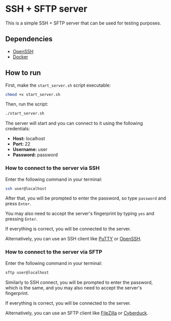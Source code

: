# SSH + SFTP server

This is a simple SSH + SFTP server that can be used for testing purposes.

## Dependencies

- [OpenSSH](https://www.openssh.com/)
- [Docker](https://www.docker.com/)

## How to run

First, make the `start_server.sh` script executable:

```bash
chmod +x start_server.sh
```

Then, run the script:

```bash
./start_server.sh
```

The server will start and you can connect to it using the following credentials:

- **Host:** localhost
- **Port:** 22
- **Username:** user
- **Password:** password

### How to connect to the server via SSH

Enter the following command in your terminal:

```bash
ssh user@localhost
```

After that, you will be prompted to enter the password, so type `password` and press `Enter`.

You may also need to accept the server's fingerprint by typing `yes` and pressing `Enter`.

If everything is correct, you will be connected to the server.

Alternatively, you can use an SSH client like [PuTTY](https://www.putty.org/) or [OpenSSH](https://www.openssh.com/).

### How to connect to the server via SFTP

Enter the following command in your terminal:

```bash
sftp user@localhost
```

Similarly to SSH connect, you will be prompted to enter the password, which is the same, and you may also need to accept the server's fingerprint.

If everything is correct, you will be connected to the server.

Alternatively, you can use an SFTP client like [FileZilla](https://filezilla-project.org/) or [Cyberduck](https://cyberduck.io/).

